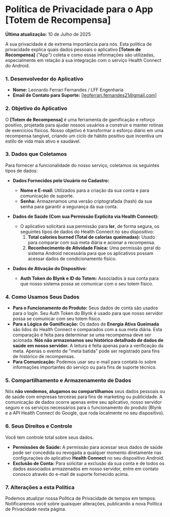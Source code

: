 # Política de Privacidade para o App [Totem de Recompensa]

**Última atualização:** 10 de Julho de 2025

A sua privacidade é de extrema importância para nós. Esta política de privacidade explica quais dados pessoais o aplicativo **[Totem de Recompensa]** ("App") coleta e como essas informações são utilizadas, especialmente em relação à sua integração com o serviço Health Connect do Android.

### 1. Desenvolvedor do Aplicativo
* **Nome:** Leonardo Ferrari Fernandes / LFF Engenharia
* **Email de Contato para Suporte:** [leoferrari.fernandes21@gmail.com]

### 2. Objetivo do Aplicativo
O **[Totem de Recompensa]** é uma ferramenta de gamificação e reforço positivo, projetada para ajudar nossos usuários a construir e manter rotinas de exercícios físicos. Nosso objetivo é transformar o esforço diário em uma recompensa tangível, criando um ciclo de hábito positivo que incentiva um estilo de vida mais ativo e saudável.

### 3. Dados que Coletamos
Para fornecer a funcionalidade do nosso serviço, coletamos os seguintes tipos de dados:

* **Dados Fornecidos pelo Usuário no Cadastro:**
    * **Nome e E-mail:** Utilizados para a criação da sua conta e para comunicação de suporte.
    * **Senha:** Armazenamos uma versão criptografada (hash) da sua senha para garantir a segurança da sua conta.

* **Dados de Saúde (Com sua Permissão Explícita via Health Connect):**
    * O aplicativo solicitará sua permissão para **ler**, de forma segura, os seguintes tipos de dados do Health Connect no seu dispositivo:
        1.  **Total calories burned (Total de calorias queimadas):** Usado para comparar com sua meta diária e acionar a recompensa.
        3.  **Reconhecimento de Atividade Física:** Uma permissão geral do sistema Android necessária para que os aplicativos possam acessar dados de condicionamento físico.

* **Dados de Ativação do Dispositivo:**
    * **Auth Token do Blynk e ID do Totem:** Associados à sua conta para que nosso sistema possa se comunicar com o seu totem físico.
      
### 4. Como Usamos Seus Dados
* **Para o Funcionamento do Produto:** Seus dados de conta são usados para o login. Seu Auth Token do Blynk é usado para que nosso servidor possa se comunicar com seu totem físico.
* **Para a Lógica de Gamificação:** Os dados de **Energia Ativa Queimada** são lidos do Health Connect e comparados com a sua meta diária. Esta comparação é feita para determinar se uma recompensa deve ser acionada. **Nós não armazenamos seu histórico detalhado de dados de saúde em nosso servidor.** A leitura é feita apenas para a verificação da meta. Apenas o evento de "meta batida" pode ser registrado para fins de histórico de recompensas.
* **Para Comunicação:** Podemos usar seu e-mail para contatá-lo sobre informações importantes do serviço ou para fins de suporte técnico.

### 5. Compartilhamento e Armazenamento de Dados
Nós **não vendemos, alugamos ou compartilhamos** seus dados pessoais ou de saúde com empresas terceiras para fins de marketing ou publicidade. A comunicação de dados ocorre apenas entre seu aplicativo, nosso servidor seguro e os serviços necessários para o funcionamento do produto (Blynk e a API Health Connect do Google, que roda localmente no seu dispositivo).

### 6. Seus Direitos e Controle
Você tem controle total sobre seus dados.
* **Permissões de Saúde:** A permissão para acessar seus dados de saúde pode ser concedida ou revogada a qualquer momento diretamente nas configurações do aplicativo **Health Connect** no seu dispositivo Android.
* **Exclusão de Conta:** Para solicitar a exclusão da sua conta e de todos os dados associados armazenados em nosso servidor, entre em contato conosco através do e-mail de suporte fornecido acima.

### 7. Alterações a esta Política
Podemos atualizar nossa Política de Privacidade de tempos em tempos. Notificaremos você sobre quaisquer alterações, publicando a nova Política de Privacidade nesta página.
